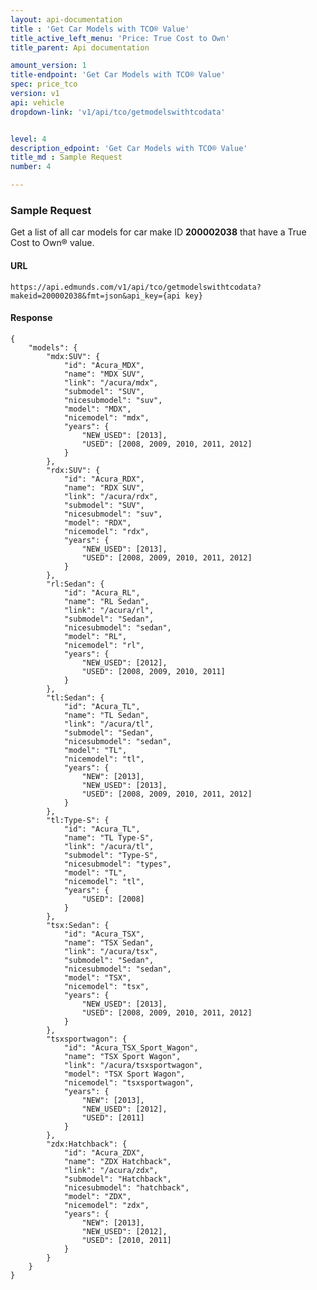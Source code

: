 ```yaml
---
layout: api-documentation
title : 'Get Car Models with TCO® Value'
title_active_left_menu: 'Price: True Cost to Own'
title_parent: Api documentation

amount_version: 1
title-endpoint: 'Get Car Models with TCO® Value'
spec: price_tco
version: v1
api: vehicle
dropdown-link: 'v1/api/tco/getmodelswithtcodata'


level: 4
description_edpoint: 'Get Car Models with TCO® Value'
title_md : Sample Request
number: 4

---
```


### Sample Request

Get a list of all car models for car make ID **200002038** that have a True Cost to Own® value.

#### URL

	https://api.edmunds.com/v1/api/tco/getmodelswithtcodata?makeid=200002038&fmt=json&api_key={api key}
	
#### Response

	{
	    "models": {
	        "mdx:SUV": {
	            "id": "Acura_MDX",
	            "name": "MDX SUV",
	            "link": "/acura/mdx",
	            "submodel": "SUV",
	            "nicesubmodel": "suv",
	            "model": "MDX",
	            "nicemodel": "mdx",
	            "years": {
	                "NEW_USED": [2013],
	                "USED": [2008, 2009, 2010, 2011, 2012]
	            }
	        },
	        "rdx:SUV": {
	            "id": "Acura_RDX",
	            "name": "RDX SUV",
	            "link": "/acura/rdx",
	            "submodel": "SUV",
	            "nicesubmodel": "suv",
	            "model": "RDX",
	            "nicemodel": "rdx",
	            "years": {
	                "NEW_USED": [2013],
	                "USED": [2008, 2009, 2010, 2011, 2012]
	            }
	        },
	        "rl:Sedan": {
	            "id": "Acura_RL",
	            "name": "RL Sedan",
	            "link": "/acura/rl",
	            "submodel": "Sedan",
	            "nicesubmodel": "sedan",
	            "model": "RL",
	            "nicemodel": "rl",
	            "years": {
	                "NEW_USED": [2012],
	                "USED": [2008, 2009, 2010, 2011]
	            }
	        },
	        "tl:Sedan": {
	            "id": "Acura_TL",
	            "name": "TL Sedan",
	            "link": "/acura/tl",
	            "submodel": "Sedan",
	            "nicesubmodel": "sedan",
	            "model": "TL",
	            "nicemodel": "tl",
	            "years": {
	                "NEW": [2013],
	                "NEW_USED": [2013],
	                "USED": [2008, 2009, 2010, 2011, 2012]
	            }
	        },
	        "tl:Type-S": {
	            "id": "Acura_TL",
	            "name": "TL Type-S",
	            "link": "/acura/tl",
	            "submodel": "Type-S",
	            "nicesubmodel": "types",
	            "model": "TL",
	            "nicemodel": "tl",
	            "years": {
	                "USED": [2008]
	            }
	        },
	        "tsx:Sedan": {
	            "id": "Acura_TSX",
	            "name": "TSX Sedan",
	            "link": "/acura/tsx",
	            "submodel": "Sedan",
	            "nicesubmodel": "sedan",
	            "model": "TSX",
	            "nicemodel": "tsx",
	            "years": {
	                "NEW_USED": [2013],
	                "USED": [2008, 2009, 2010, 2011, 2012]
	            }
	        },
	        "tsxsportwagon": {
	            "id": "Acura_TSX_Sport_Wagon",
	            "name": "TSX Sport Wagon",
	            "link": "/acura/tsxsportwagon",
	            "model": "TSX Sport Wagon",
	            "nicemodel": "tsxsportwagon",
	            "years": {
	                "NEW": [2013],
	                "NEW_USED": [2012],
	                "USED": [2011]
	            }
	        },
	        "zdx:Hatchback": {
	            "id": "Acura_ZDX",
	            "name": "ZDX Hatchback",
	            "link": "/acura/zdx",
	            "submodel": "Hatchback",
	            "nicesubmodel": "hatchback",
	            "model": "ZDX",
	            "nicemodel": "zdx",
	            "years": {
	                "NEW": [2013],
	                "NEW_USED": [2012],
	                "USED": [2010, 2011]
	            }
	        }
	    }
	}